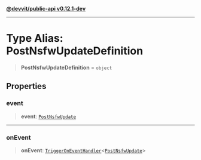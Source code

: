 [**@devvit/public-api v0.12.1-dev**](../README.md)

---

# Type Alias: PostNsfwUpdateDefinition

> **PostNsfwUpdateDefinition** = `object`

## Properties

<a id="event"></a>

### event

> **event**: [`PostNsfwUpdate`](PostNsfwUpdate.md)

---

<a id="onevent"></a>

### onEvent

> **onEvent**: [`TriggerOnEventHandler`](TriggerOnEventHandler.md)\<[`PostNsfwUpdate`](../@devvit/namespaces/EventTypes/interfaces/PostNsfwUpdate.md)\>
